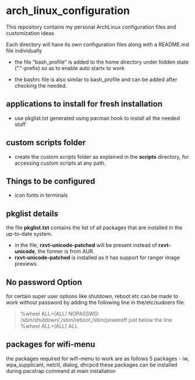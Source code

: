# arch_linux_configuration
This repository contains my personal ArchLinux configuration files and customization ideas

Each directory will have its own configuration files along with a README.md file individually

* the file "bash_profile" is added to the home directory under hidden state ("."-prefix) so as to enable auto startx to work

* the bashrc file is also similar to bash_profile and can be added after checking the needed.

## applications to install for fresh installation
  * use pkglist.txt generated using pacman hook to install all the needed stuff

## custom scripts folder
* create the custom scripts folder as explained in the **scripts** directory, for accessing custom scripts at any path.

## Things to be configured
* icon fonts in terminals

## pkglist details ##
the file **pkglist.txt** contains the list of all packages that are installed
in the up-to-date system.

* in the file, **rxvt-unicode-patched** will be present instead of **rxvt-unicode**, the former is from AUR.
* **rxvt-unicode-patched** is installed as it has support for ranger image previews.

## No password Option ##
for certain super user options like shutdown, reboot etc can be
made to work without password by adding the following line in the/etc/sudoers file.
> %wheel ALL=(ALL) NOPASSWD: /sbin/shutdown/,/sbin/reboot,/sbin/poweroff
just below the line
> %wheel ALL=(ALL) ALL

## packages for wifi-menu ##
the packages required for wifi-menu to work are as follows
5 packages - iw, wpa_supplicant, netctl, dialog, dhcpcd
these packages can be installed during pacstrap command at main installation
